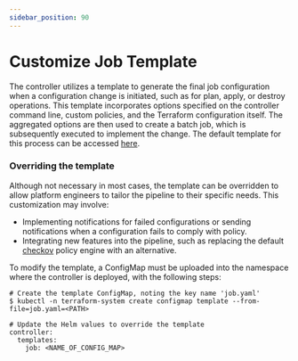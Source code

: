 ```yaml
---
sidebar_position: 90
---
```

# Customize Job Template

The controller utilizes a template to generate the final job configuration when a configuration change is initiated, such as for plan, apply, or destroy operations. This template incorporates options specified on the controller command line, custom policies, and the Terraform configuration itself. The aggregated options are then used to create a batch job, which is subsequently executed to implement the change. The default template for this process can be accessed [here](https://github.com/appvia/terranetes-controller/blob/master/pkg/assets/job.yaml.tpl).

### Overriding the template

Although not necessary in most cases, the template can be overridden to allow platform engineers to tailor the pipeline to their specific needs. This customization may involve:
* Implementing notifications for failed configurations or sending notifications when a configuration fails to comply with policy.
* Integrating new features into the pipeline, such as replacing the default [checkov](https://www.checkov.io) policy engine with an alternative.

To modify the template, a ConfigMap must be uploaded into the namespace where the controller is deployed, with the following steps:

```shell
# Create the template ConfigMap, noting the key name 'job.yaml'
$ kubectl -n terraform-system create configmap template --from-file=job.yaml=<PATH>

# Update the Helm values to override the template
controller:
  templates:
    job: <NAME_OF_CONFIG_MAP>
```
